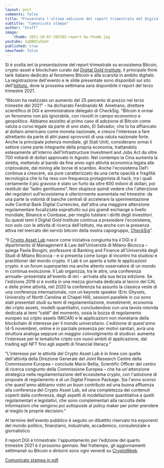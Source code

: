 ```yaml
---
layout: post
comments: false
title: "Presentata l'ultima edizione del report trimestrale del Digital Gold Institute"
subtitle: "Comunicato stampa" 
author: "Staff"
image:
    thumb: 2021-10-07-2021Q3-report-bw-thumb.jpg
youtube: 1qQBQfy5UaY
published: true
newsfeed: false
---
```


Si è svolta ieri la presentazione del report trimestrale su ecosistema Bitcoin, crypto-asset e blockchain curato dal [Digital Gold Institute](https://dgi.io), il principale think tank italiano dedicato al fenomeno Bitcoin e alla scarsità in ambito digitale. La registrazione dell'evento e le slide presentate sono disponibili sul sito dell'[Istituto](https://dgi.io/reports), dove la prossima settimana sarà disponibile il report del terzo trimestre 2021.

“Bitcoin ha realizzato un aumento del 25 percento di prezzo nel terzo trimestre del 2021” - ha dichiarato Ferdinando M. Ametrano, direttore scientifico di DGI e amministratore delegato di CheckSig. “Bitcoin è ormai un fenomeno non più ignorabile, con risvolti in campo economico e geopolitico. Abbiamo assistito al primo caso di adozione di Bitcoin come valuta a corso legale da parte di uno stato, El Salvador, che lo ha affiancato al dollaro americano come moneta nazionale, e cresce l'interesse a fare altrettanto da parte di altri paesi sprovvisti di una valuta nazionale forte.
Anche la principale potenza mondiale, gli Stati Uniti, considerano ormai il settore come parte integrante della propria economia, trattandolo estesamente all'interno dell'Infrastructure Investment and Jobs Act da oltre 700 miliardi di dollari approvato in Agosto.
Nel contempo la Cina aumenta la stretta, mettendo al bando da fine anno ogni attività economica legata alle criptovalute, dal mining alle borse di scambio.
Anche l'ecosistema DeFi continua a crescere, sia pure caratterizzato da una certa opacità e fragilità tecnologica che lo ha reso con frequenza protagonista di hack, tra i quali certamente il più gravoso è stato un furto da oltre 600 milioni di dollari, poi restituiti dal “ladro gentiluomo”.
Non stupisce quindi vedere che l'attenzione dei regolatori sull'ecosistema è ulteriormente aumentata nel trimestre: da una parte la volontà di banche centrali di accelerare la sperimentazione sulle Central Bank Digital Currencies, dall'altra una maggiore attenzione regolamentare focalizzata soprattutto sui più grandi exchange a livello mondiale, Binance e Coinbase, per meglio tutelare i diritti degli investitori.
Su questi temi il Digital Gold Institute continua a presiedere l'ecosistema, non solo con le attività di ricerca dell'Istituto, ma anche con la presenza attiva nel mercato dei servizi bitcoin della nostra capogruppo, [CheckSig](https://checksig.io)”.

“Il [Crypto Asset Lab](https://cryptoassetlab.diseade.unimib.it/) nasce come iniziativa congiunta tra il DGI e il dipartimento di Management & Law dell'Università di Milano-Bicocca – spiega Paola Bongini, professore di Banking and Finance all'Università degli Studi di Milano Bicocca - e si presenta come luogo di incontro tra studiosi e practitioner del mondo crypto. Il Lab è un aperto a tutte le applicazioni crypto: è un forum superpartes ma anche attento osservatore di un mondo in continua evoluzione. Il Lab organizza, tra le altre, una conferenza annuale– presentata all'evento di ieri - arrivata alla sua terza edizione. Se l'edizione 2019 si è svolta in una mezza giornata dedicata al lancio del CAL e delle prime attività,  nel 2020 la conferenza ha assunto la classica veste di una conferenza internazionale, con un keynote speaker (Eric Ghysels, University of North Carolina at Chapel Hill), sessioni parallele in cui sono stati presentati studi su temi di regolamentazione, investimenti, economia dei cripto assets, modelli quantitativi, concludendosi con una tavola rotonda dedicata ai temi “caldi” del momento, ossia la bozza di regolamento europeo sui cripto assets (MICAR) e le applicazioni non monetarie della blockchain di interesse per il mondo universitario. L'edizione di quest'anno (4-5 novembre), online e in parziale presenza per motivi sanitari, avrà una struttura analoga seppure un maggior coinvolgimento di studiosi: aumenta l'interesse per le tematiche cripto con nuovi ambiti di applicazione, dal trading agli NFT fino agli aspetti di financial literacy.”

“L'interesse per le attività del Crypto Asset Lab è in linea con quelle dell'attività della Direzione Generale del Joint Research Centre della Commissione Europea – conclude Mario Bellia, Scientific Officer del centro di ricerca congiunto della Commissione Europea – che ha un'attenzione strategica nella regolamentazione dell'ecosistema crypto, con l'adozione di proposte di regolamento e di un Digital Finance Package. Sia l'anno scorso che quest'anno abbiamo visto un buon contributo ed una buona affluenza alla conferenza del Crypto Asset Lab, ed una completezza dei contenuti coperti dalla conferenza, dagli aspetti di modellazione quantitativa a quelli regolamentari e legislativi, che sono complementari alla raccolta delle informazioni che vengono poi sottoposte al policy maker per poter prendere al meglio le proprie decisioni.”

Al termine dell'evento pubblico è seguito un dibattito riservato tra esponenti del mondo politico, finanziario, industriale, accademico, consulenziale e giornalistico.

Il report DGI è trimestrale: l'appuntamento per l'edizione del quarto trimestre 2021 è il prossimo gennaio. Nel frattempo, gli aggiornamenti settimanali su Bitcoin e dintorni sono ogni venerdì su [CryptoWeek](https://dgi.io/cryptoweek).

[Comunicato stampa in pdf]({{site.baseurl}}/docs/20211007-comunicato-stampa-report-dgi.pdf).
